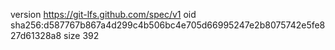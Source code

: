 version https://git-lfs.github.com/spec/v1
oid sha256:d587767b867a4d299c4b506bc4e705d66995247e2b8075742e5fe827d61328a8
size 392
